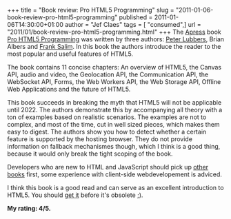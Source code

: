 +++
title = "Book review: Pro HTML5 Programming"
slug = "2011-01-06-book-review-pro-html5-programming"
published = 2011-01-06T14:30:00+01:00
author = "Jef Claes"
tags = [ "consumed",]
url = "2011/01/book-review-pro-html5-programming.html"
+++
The [Apress](http://apress.com/) book [Pro HTML5
Programming](http://www.amazon.com/gp/product/1430227907?ie=UTF8&tag=diofanedebyje-20&linkCode=as2&camp=1789&creative=9325&creativeASIN=1430227907)
was written by three authors: [Peter
Lubbers](http://runlaketahoe.blogspot.com/), Brian Albers and [Frank
Salim](http://www.franksalim.com/). In this book the authors introduce
the reader to the most popular and useful features of HTML5.  
  
The book contains 11 concise chapters: An overview of HTML5, the Canvas
API, audio and video, the Geolocation API, the Communication API, the
WebSocket API, Forms, the Web Workers API, the Web Storage API, Offline
Web Applications and the future of HTML5.  
  
This book succeeds in breaking the myth that HTML5 will not be
applicable until 2022. The authors demonstrate this by accompanying all
theory with a ton of examples based on realistic scenarios. The examples
are not to complex, and most of the time, cut in well sized pieces,
which makes them easy to digest. The authors show you how to detect
whether a certain feature is supported by the hosting browser. They do
not provide information on fallback mechanismes though, which I think is
a good thing, because it would only break the tight scoping of the
book.  
  
Developers who are new to HTML and JavaScript should pick up
[other](http://www.amazon.com/gp/product/1590597273?ie=UTF8&tag=diofanedebyje-20&linkCode=as2&camp=1789&creative=9325&creativeASIN=1590597273)
[books](http://www.amazon.com/gp/product/0321430840?ie=UTF8&tag=diofanedebyje-20&linkCode=as2&camp=1789&creative=9325&creativeASIN=0321430840)
first, some experience with client-side webdevelopement is adviced.  
  
I think this book is a good read and can serve as an excellent
introduction to HTML5. You should [get
it](http://www.amazon.com/gp/product/1430227907?ie=UTF8&tag=diofanedebyje-20&linkCode=as2&camp=1789&creative=9325&creativeASIN=1430227907)
before it's obsolete ;).  
  
**My rating: 4/5.**